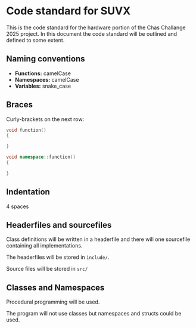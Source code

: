 # Code standard for SUVX

This is the code standard for the hardware portion of the Chas Challange 2025 project. In this document the code standard will be outlined and defined to some extent.

## Naming conventions

- **Functions:** camelCase
- **Namespaces:** camelCase
- **Variables:** snake_case

## Braces

Curly-brackets on the next row:

```cpp
void function()
{

}

void namespace::function()
{

}
```

## Indentation

4 spaces

## Headerfiles and sourcefiles

Class definitions will be written in a headerfile and there will one sourcefile containing all implementations.

The headerfiles will be stored in `include/`.

Source files will be stored in `src/`

## Classes and Namespaces

Procedural programming will be used.

The program will not use classes but namespaces and structs could be used.
